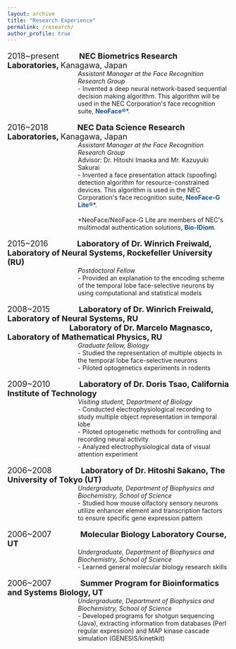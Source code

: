 ```yaml
---
layout: archive
title: "Research Experience"
permalink: /research/
author_profile: true
---
```

<p style="font-size:18px">2018~present&nbsp;&nbsp;&nbsp;&nbsp;&nbsp;&nbsp;&nbsp;&nbsp;
<b>NEC Biometrics Research Laboratories, </b>Kanagawa, Japan </p>
<p style='margin-left:120.0pt;margin-top:-18px;'>
<i>Assistant Manager at the Face Recognition Research Group</i><br>
- Invented a deep neural network-based sequential decision making algorithm. This algorithm will be used in the NEC Corporation's face recognition suite, <span style="color:#145094"><b>NeoFace&reg;</b></span>*.
</p>

<p style="font-size:18px">2016~2018&nbsp;&nbsp;&nbsp;&nbsp;&nbsp;&nbsp;&nbsp;&nbsp;&nbsp;&nbsp;&nbsp;&nbsp;
<b>NEC Data Science Research Laboratories, </b>Kanagawa, Japan </p>
<p style='margin-left:120.0pt;margin-top:-18px;'>
<i>Assistant Manager at the Face Recognition Research Group</i><br>
Advisor: Dr. Hitoshi Imaoka and Mr. Kazuyuki Sakurai<br>
- Invented a face presentation attack (spoofing) detection algorithm for resource-constrained devices. This algorithm is used in the NEC Corporation's face recognition suite, <span style="color:#145094"><b>NeoFace-G Lite&reg;</b></span>*.<br><br>
*NeoFace/NeoFace-G Lite are members of NEC's multimodal authentication solutions, <span style="color:#145094"><b>Bio-IDiom</b></span>.
</p>
<p style="font-size:18px">2015~2016&nbsp;&nbsp;&nbsp;&nbsp;&nbsp;&nbsp;&nbsp;&nbsp;&nbsp;&nbsp;&nbsp;&nbsp;
<b>Laboratory of Dr. Winrich Freiwald, Laboratory of Neural Systems, Rockefeller University (RU)</b></p>
<p style='margin-left:120.0pt;margin-top:-18px;'>
<i>Postdoctoral Fellow</i><br>
- Provided an explanation to the encoding scheme of the temporal lobe face-selective neurons by using computational and statistical models
</p>

<p style="font-size:18px">2008~2015&nbsp;&nbsp;&nbsp;&nbsp;&nbsp;&nbsp;&nbsp;&nbsp;&nbsp;&nbsp;&nbsp;&nbsp;
<b>Laboratory of Dr. Winrich Freiwald, Laboratory of Neural Systems, RU<br>&nbsp;&nbsp;&nbsp;&nbsp;&nbsp;&nbsp;&nbsp;&nbsp;&nbsp;&nbsp;&nbsp;&nbsp;&nbsp;&nbsp;&nbsp;&nbsp;&nbsp;&nbsp;&nbsp;&nbsp;&nbsp;&nbsp;&nbsp;&nbsp;&nbsp;&nbsp;&nbsp;&nbsp;&nbsp;&nbsp;&nbsp;&nbsp;&nbsp;Laboratory of Dr. Marcelo Magnasco, Laboratory of Mathematical Physics, RU</b></p>
<p style='margin-left:120.0pt;margin-top:-18px;'>
<i>Graduate fellow, Biology</i><br>
- Studied the representation of multiple objects in the temporal lobe face-selective neurons<br> 
- Piloted optogenetics experiments in rodents  
</p>

<p style="font-size:18px">2009~2010&nbsp;&nbsp;&nbsp;&nbsp;&nbsp;&nbsp;&nbsp;&nbsp;&nbsp;&nbsp;&nbsp;&nbsp;
<b>Laboratory of Dr. Doris Tsao, California Institute of Technology</b></p>
<p style='margin-left:120.0pt;margin-top:-18px;'>
<i>Visiting student, Department of Biology</i><br>
- Conducted electrophysiological recording to study multiple object representation in temporal lobe<br>  
- Piloted optogenetic methods for controlling and recording neural activity<br>  
- Analyzed electrophysiological data of visual attention experiment<br>  
</p>

<p style="font-size:18px">2006~2008&nbsp;&nbsp;&nbsp;&nbsp;&nbsp;&nbsp;&nbsp;&nbsp;&nbsp;&nbsp;&nbsp;&nbsp;
<b>Laboratory of Dr. Hitoshi Sakano, The University of Tokyo (UT)</b></p>
<p style='margin-left:120.0pt;margin-top:-18px;'>
<i>Undergraduate, Department of Biophysics and Biochemistry, School of Science</i><br>
- Studied how mouse olfactory sensory neurons utilize enhancer element and transcription factors to ensure specific gene expression pattern  
</p>

<p style="font-size:18px">2006~2007&nbsp;&nbsp;&nbsp;&nbsp;&nbsp;&nbsp;&nbsp;&nbsp;&nbsp;&nbsp;&nbsp;&nbsp;
<b>Molecular Biology Laboratory Course, UT</b></p>
<p style='margin-left:120.0pt;margin-top:-18px;'>
<i>Undergraduate, Department of Biophysics and Biochemistry, School of Science</i><br>
- Learned general molecular biology research skills   
</p>

<p style="font-size:18px">2006~2007&nbsp;&nbsp;&nbsp;&nbsp;&nbsp;&nbsp;&nbsp;&nbsp;&nbsp;&nbsp;&nbsp;&nbsp;
<b>Summer Program for Bioinformatics and Systems Biology, UT</b></p>
<p style='margin-left:120.0pt;margin-top:-18px;'>
<i>Undergraduate, Department of Biophysics and Biochemistry, School of Science</i><br>
- Developed programs for shotgun sequencing (Java), extracting information from databases (Perl regular expression) and MAP kinase cascade simulation (GENESIS/kinetikit)  
</p>

<br>
<br>
<br>
<br>
<br>
<br>
<br>
<br>
<br>
<br>
<br>

<!-- 
## [2018~present] Biometrics Research Laboratories, NEC, Kanagawa, Japan  
Assistant Manager at the Face Recognition Research Group
- Invented deep neural network-based sequential decision making algorithms  

## [2016~2018] Data Science Research Laboratories, NEC, Kanagawa, Japan  
Assistant Manager at the Face Recognition Research Group  
Advisor: Dr. Hitoshi Imaoka and Mr. Kazuyuki Sakurai
- Invented a face spoofing detection algorithm for resource-constrained devices  

## [2015~2016] Laboratory of Dr. Winrich Freiwald, Laboratory of Neural Systems, Rockefeller University (RU)  
Postdoctoral Fellow  
- Provided an explanation to the encoding scheme of the temporal lobe face-selective neurons by using computational and statistical models  
 
## [2008~2015] Laboratory of Dr. Winrich Freiwald, Laboratory of Neural Systems, RU / Laboratory of Dr. Marcelo Magnasco, Laboratory of Mathematical Physics, RU  
Graduate fellow, Biology  
- Studied the representation of multiple objects in the temporal lobe face-selective neurons  
- Piloted optogenetics experiments in rodents  

## [2009~2010] Laboratory of Dr. Doris Tsao, California Institute of Technology, Pasadena, CA  
Visiting student, Department of Biology  
- Conducted electrophysiological recording to study multiple object representation in temporal lobe  
- Developed optogenetic methods for controlling and recording neural activity  
- Analyzed electrophysiological data of visual attention experiment  

## [2006~2008] Laboratory of Dr. Hitoshi Sakano, The University of Tokyo  
Undergraduate, Department of Biophysics and Biochemistry, School of Science  
- Studied how mouse olfactory sensory neurons utilize enhancer element and transcription factors to ensure specific gene expression pattern  

## [2006~2007] Molecular Biology Laboratory Course, The University of Tokyo  
Undergraduate,  Department of Biophysics and Biochemistry, School of Science  
- Learned general molecular biology research skills  

## [2006] Summer Program for Bioinformatics and Systems Biology, The University of Tokyo  
Undergraduate, Department of Bioinformatics and Systems Biology, School of Science  
- Developed programs for shotgun sequencing (Java), extracting information from databases (Perl regular expression) and MAP kinase cascade simulation (GENESIS/kinetikit)   -->

